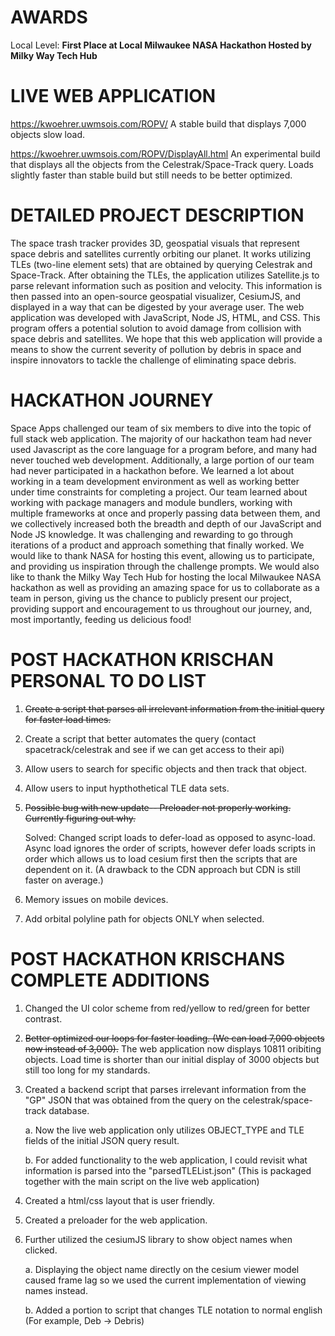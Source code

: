 # AWARDS
Local Level: **First Place at Local Milwaukee NASA Hackathon Hosted by Milky Way Tech Hub**

# LIVE WEB APPLICATION
https://kwoehrer.uwmsois.com/ROPV/
A stable build that displays 7,000 objects slow load.

https://kwoehrer.uwmsois.com/ROPV/DisplayAll.html
An experimental build that displays all the objects from the Celestrak/Space-Track query. Loads slightly faster than stable build but still needs to be better optimized.

# DETAILED PROJECT DESCRIPTION
The space trash tracker provides 3D, geospatial visuals that represent space debris and satellites currently orbiting our planet. It works utilizing TLEs (two-line element sets) that are obtained by querying Celestrak and Space-Track. After obtaining the TLEs, the application utilizes Satellite.js to parse relevant information such as position and velocity. This information is then passed into an open-source geospatial visualizer, CesiumJS, and displayed in a way that can be digested by your average user. The web application was developed with JavaScript, Node JS, HTML, and CSS. This program offers a potential solution to avoid damage from collision with space debris and satellites. We hope that this web application will provide a means to show the current severity of pollution by debris in space and inspire innovators to tackle the challenge of eliminating space debris.

# HACKATHON JOURNEY
Space Apps challenged our team of six members to dive into the topic of full stack web application. The majority of our hackathon team had never used Javascript as the core language for a program before, and many had never touched web development. Additionally, a large portion of our team had never participated in a hackathon before. We learned a lot about working in a team development environment as well as working better under time constraints for completing a project. Our team learned about working with package managers and module bundlers, working with multiple frameworks at once and properly passing data between them, and we collectively increased both the breadth and depth of our JavaScript and Node JS knowledge. It was challenging and rewarding to go through iterations of a product and approach something that finally worked. We would like to thank NASA for hosting this event, allowing us to participate, and providing us inspiration through the challenge prompts. We would also like to thank the Milky Way Tech Hub for hosting the local Milwaukee NASA hackathon as well as providing an amazing space for us to collaborate as a team in person, giving us the chance to publicly present our project, providing support and encouragement to us throughout our journey, and, most importantly, feeding us delicious food! 

# POST HACKATHON KRISCHAN PERSONAL TO DO LIST

1. ~~Create a script that parses all irrelevant information from the initial query for faster load times.~~
2. Create a script that better automates the query (contact spacetrack/celestrak and see if we can get access to their api)
3. Allow users to search for specific objects and then track that object.
4. Allow users to input hypthothetical TLE data sets.
5. ~~Possible bug with new update-- Preloader not properly working. Currently figuring out why.~~

      Solved: Changed script loads to defer-load as opposed to async-load. Async load ignores the order of scripts, however defer loads scripts in order which allows us to load cesium first then the scripts that are dependent on it. (A drawback to the CDN approach but CDN is still faster on average.)

6. Memory issues on mobile devices.
7. Add orbital polyline path for objects ONLY when selected.

# POST HACKATHON KRISCHANS COMPLETE ADDITIONS 
1. Changed the UI color scheme from red/yellow to red/green for better contrast.
2.  ~~Better optimized our loops for faster loading. (We can load 7,000 objects now instead of 3,000).~~ The web application now displays 10811 oribiting objects. Load time is  shorter than our initial display of 3000 objects but still too long for my standards.
3. Created a backend script that parses irrelevant information from  the "GP" JSON that was obtained from the query on the celestrak/space-track database.

      a. Now the live web application only utilizes OBJECT_TYPE and TLE fields of the initial JSON query result.
      
      b. For added functionality to the web application, I could revisit what information is parsed into the "parsedTLEList.json" (This is packaged together with the main script on the live web application)
      
3. Created a html/css layout that is user friendly.
4. Created a preloader for the web application.
5. Further utilized the cesiumJS library to show object names when clicked.

      a. Displaying the object name directly on the cesium viewer model caused frame lag so we used the current implementation of viewing names instead.
      
      b. Added a portion to script that changes TLE notation to normal english (For example, Deb -> Debris)
      

